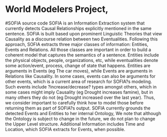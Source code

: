 # World Modelers Project,
#SOFIA source code
SOFIA is an Information Extraction system that currently detects Causal Relationships explicitly mentioned in the same sentence. SOFIA is built based upon prominent Linguistic Theories that view Causality as a discourse relation between two Eventualities. Following this approach, SOFIA extracts three major classes of information: Entities, Events and Relations. All those classes are important in order to build a coherent model that captures the semantics of a sentence. Entities include the physical objects, people, organizations, etc, while eventualities denote some action/event, process, change of state that happens. Entities are arguments in Events (eg The car moves), while Events are arguments in Relations like Causality. In some cases, events can also be arguments for other events, which is a current area of research for SOFIA?s modeling. Such events include ?increase/decrease? types amongst others, which in some cases might imply Causality (eg Drought increases famine), but in many others they do not (eg Drought increased over the last year). Thus, we consider important to carefully think how to model those before returning them as part of SOFIA?s output.
SOFIA currently grounds the detected Events and Entities to her internal Ontology, We note that although the Ontology is subject to change in the future, we do not plan to change the Upper Level structure. Additional Information includes Time and Location, which SOFIA extracts for Events, when possible.